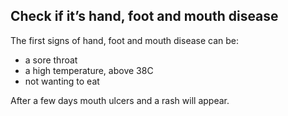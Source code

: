 ## Check if it’s hand, foot and mouth disease

The first signs of hand, foot and mouth disease can be:

- a sore throat  
- a high temperature, above 38C
- not wanting to eat

After a few days mouth ulcers and a rash will appear.
